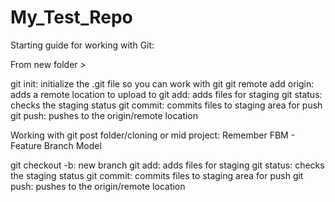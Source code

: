 # My_Test_Repo

Starting guide for working with Git:

From new folder > 

git init: initialize the .git file so you can work with git
git remote add origin: adds a remote location to upload to
git add: adds files for staging
git status: checks the staging status 
git commit: commits files to staging area for push
git push: pushes to the origin/remote location


Working with git post folder/cloning or mid project:
Remember FBM - Feature Branch Model

git checkout -b: new branch
git add: adds files for staging
git status: checks the staging status 
git commit: commits files to staging area for push
git push: pushes to the origin/remote location

